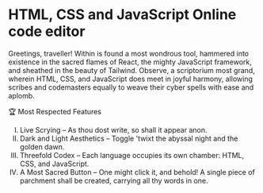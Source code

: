 # HTML, CSS and JavaScript Online code editor

Greetings, traveller!
Within is found a most wondrous tool, hammered into existence in the sacred flames of React, the mighty JavaScript framework, and sheathed in the beauty of Tailwind. Observe, a scriptorium most grand, wherein HTML, CSS, and JavaScript does meet in joyful harmony, allowing scribes and codemasters equally to weave their cyber spells with ease and aplomb.

🏆 Most Respected Features

<ol type="I">
  <li>Live Scrying – As thou dost write, so shall it appear anon.</li>
  <li>Dark and Light Aesthetics – Toggle 'twixt the abyssal night and the golden dawn.</li>
  <li>Threefold Codex – Each language occupies its own chamber: HTML, CSS, and JavaScript.</li>
  <li>A Most Sacred Button – One might click it, and behold! A single piece of parchment shall be created, carrying all thy words in one.</li>
</ol>
